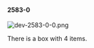 #### 2583-0
![dev-2583-0-0.png](https://github.com/lil-lab/nlvr/raw/master/nlvr/dev/images/2/dev-2583-0-0.png "dev-2583-0-0.png")

There is a box with 4 items.